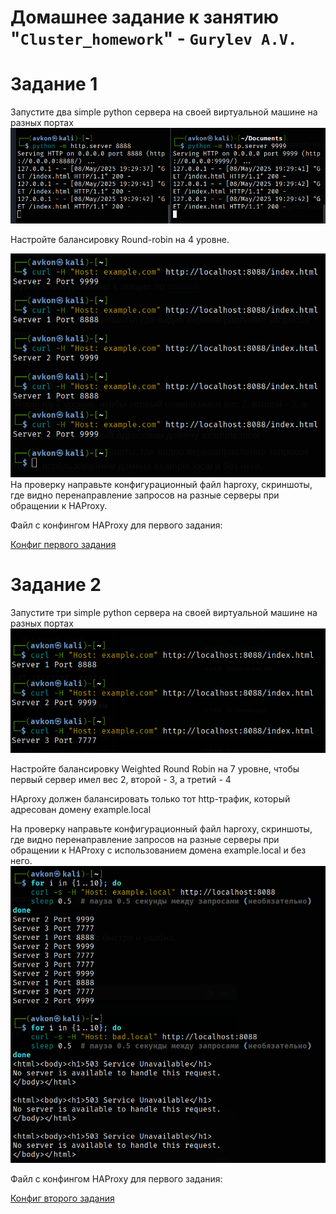 # Домашнее задание к занятию "`Cluster_homework`" - `Gurylev A.V.`

# Задание 1



Запустите два simple python сервера на своей виртуальной машине на разных портах
![alt text](https://github.com/A1ex93/cluster_homework/blob/main/image/f1.png)

Настройте балансировку Round-robin на 4 уровне.

![alt text](https://github.com/A1ex93/cluster_homework/blob/main/image/f2.png)
На проверку направьте конфигурационный файл haproxy, скриншоты, где видно перенаправление запросов на разные серверы при обращении к HAProxy.

Файл с конфингом HAProxy для первого задания:

[Конфиг первого задания](https://github.com/A1ex93/cluster_homework/blob/main/task1_haproxy.cfg)


# Задание 2

Запустите три simple python сервера на своей виртуальной машине на разных портах
![alt text](https://github.com/A1ex93/cluster_homework/blob/main/image/f2_1.png)

Настройте балансировку Weighted Round Robin на 7 уровне, чтобы первый сервер имел вес 2, второй - 3, а третий - 4

HAproxy должен балансировать только тот http-трафик, который адресован домену example.local

На проверку направьте конфигурационный файл haproxy, скриншоты, где видно перенаправление запросов на разные серверы при обращении к HAProxy c использованием домена example.local и без него.
![alt text](https://github.com/A1ex93/cluster_homework/blob/main/image/f2_2.png)

Файл с конфингом HAProxy для первого задания:

[Конфиг второго задания](https://github.com/A1ex93/cluster_homework/blob/main/task2_haproxy.cfg)
